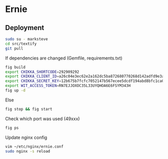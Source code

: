 # Ernie

## Deployment

```bash
sudo su - marksteve
cd src/textify
git pull
```

If dependencies are changed (Gemfile, requirements.txt)
```bash
fig build
export CHIKKA_SHORTCODE=292909292
export CHIKKA_CLIENT_ID=a26c04e3ec62e2a162dc5ba872680770268d142adfd9e3a5692bd23b5f9a934c
export CHIKKA_SECRET_KEY=12b675b7fcfc7052147b567ecee5dcdf194abd8bfc1ca07d872ffe76976ea6bc
export WIT_ACCESS_TOKEN=RN7EJJOXOC35L33UYQHOA6E6FSYM343H
fig up -d
```

Else
```bash
fig stop && fig start
```

Check which port was used (49xxx)
```bash
fig ps
```

Update nginx config
```bash
vim ~/etc/nginx/ernie.conf
sudo nginx -s reload
```

